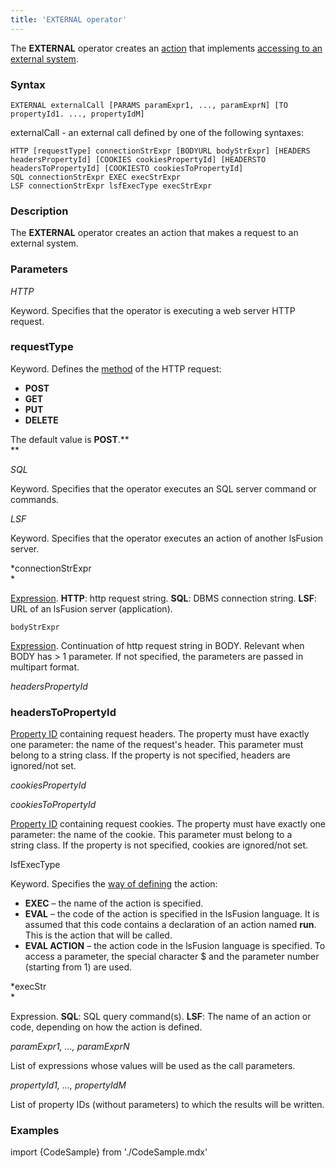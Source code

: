```yaml
---
title: 'EXTERNAL operator'
---
```


The **EXTERNAL** operator creates an [action](Actions.md) that implements [accessing to an external system](Access_to_an_external_system_EXTERNAL.md). 

### Syntax

    EXTERNAL externalCall [PARAMS paramExpr1, ..., paramExprN] [TO propertyId1. ..., propertyIdM]

externalCall - an external call defined by one of the following syntaxes:

    HTTP [requestType] connectionStrExpr [BODYURL bodyStrExpr] [HEADERS headersPropertyId] [COOKIES cookiesPropertyId] [HEADERSTO headersToPropertyId] [COOKIESTO cookiesToPropertyId]
    SQL connectionStrExpr EXEC execStrExpr
    LSF connectionStrExpr lsfExecType execStrExpr

### Description

The **EXTERNAL** operator creates an action that makes a request to an external system.

### Parameters

*HTTP*

Keyword. Specifies that the operator is executing a web server HTTP request.

### requestType

Keyword. Defines the [method](https://en.wikipedia.org/wiki/Hypertext_Transfer_Protocol#Request_methods) of the HTTP request:

-   **POST**
-   **GET**
-   **PUT**
-   **DELETE**

The default value is **POST**.**  
**

*SQL*

Keyword. Specifies that the operator executes an SQL server command or commands.

*LSF*

Keyword. Specifies that the operator executes an action of another lsFusion server.

*connectionStrExpr  
*

[Expression](Expression.md). ****HTTP****: http request string. **SQL**: DBMS connection string. **LSF**: URL of an lsFusion server (application).

    bodyStrExpr

[Expression](Expression.md). Continuation of http request string in BODY. Relevant when BODY has > 1 parameter. If not specified, the parameters are passed in multipart format.

*headersPropertyId*

### headersToPropertyId

[Property ID](IDs.md#propertyid-broken) containing request headers. The property must have exactly one parameter: the name of the request's header. This parameter must belong to a string class. If the property is not specified, headers are ignored/not set.

*cookiesPropertyId*

*cookiesToPropertyId*

[Property ID](IDs.md#propertyid-broken) containing request cookies. The property must have exactly one parameter: the name of the cookie. This parameter must belong to a string class. If the property is not specified, cookies are ignored/not set.

lsfExecType

Keyword. Specifies the [way of defining](Access_from_an_external_system.md#defining-an-action) the action:

-   **EXEC** – the name of the action is specified.
-   **EVAL** – the code of the action is specified in the lsFusion language. It is assumed that this code contains a declaration of an action named **run**. This is the action that will be called.
-   **EVAL ACTION** – the action code in the lsFusion language is specified. To access a parameter, the special character $ and the parameter number (starting from 1) are used.

*execStr  
*

Expression. **SQL**: SQL query command(s). **LSF**: The name of an action or code, depending on how the action is defined.

*paramExpr1, ..., paramExprN*

List of expressions whose values will be used as the call parameters.

*propertyId1, ..., propertyIdM*

List of property IDs (without parameters) to which the results will be written.

### Examples


import {CodeSample} from './CodeSample.mdx'

<CodeSample url="https://documentation.lsfusion.org/sample?file=ActionSample&block=external"/>

  

